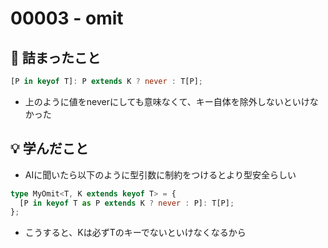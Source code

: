 # 00003 - omit

## 🤔 詰まったこと

```typescript
[P in keyof T]: P extends K ? never : T[P];
```

- 上のように値をneverにしても意味なくて、キー自体を除外しないといけなかった

## 💡 学んだこと

- AIに聞いたら以下のように型引数に制約をつけるとより型安全らしい

```typescript
type MyOmit<T, K extends keyof T> = {
  [P in keyof T as P extends K ? never : P]: T[P];
};
```

- こうすると、Kは必ずTのキーでないといけなくなるから
